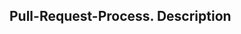 ## Pull-Request-Process. Description

<!--
Hi there,

> REMEMBER: 
> You must to prefix this PR with the corresponding prefix name: 
> https://github.com/pagonxt/.github/tree/master/.github/ISSUE_TEMPLATE/CONTRIBUTING.md

Please explain the changes you made here and provide links to corresponding documentation if you have.

-->
